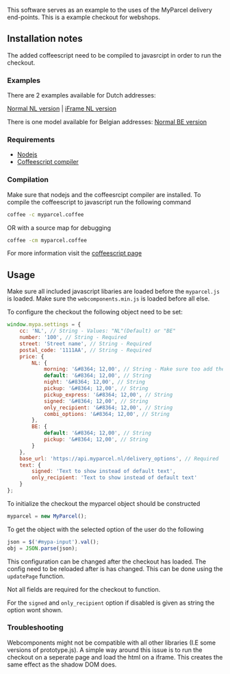 This software serves as an example to the uses of the MyParcel delivery end-points. This is a example checkout for webshops.

## Installation notes

The added coffeescript need to be compiled to javasrcipt in order to run the checkout.

### Examples

There are 2 examples available for Dutch addresses:

[Normal NL version](https://myparcelnl.github.io/checkout/) | 
[iFrame NL version](https://myparcelnl.github.io/checkout/iframe-example.html)

There is one model available for Belgian addresses:
[Normal BE version](https://myparcelnl.github.io/checkout/)

### Requirements

- [Nodejs](https://nodejs.org/en/)
- [Coffeescript compiler](https://www.npmjs.com/package/coffee-script)

### Compilation

Make sure that nodejs and the coffeesrcipt compiler are installed. To compile the coffeescript to javascript run the following command

```bash
coffee -c myparcel.coffee
```

OR with a source map for debugging

```bash
coffee -cm myparcel.coffee
```

For more information visit the [coffeescript page](http://coffeescript.org/)

## Usage

Make sure all included javascript libaries are loaded before the `myparcel.js` is loaded. Make sure the `webcomponents.min.js` is loaded before all else.

To configure the checkout the following object need to be set:

```javascript
window.mypa.settings = {
	cc: 'NL', // String - Values: "NL"(Default) or "BE"
	number: '100', // String - Required
	street: 'Street name', // String - Required
	postal_code: '1111AA', // String - Required
	price: {
		NL: {
			morning: '&#8364; 12,00', // String - Make sure too add the currency in proper format
			default: '&#8364; 12,00', // String
			night: '&#8364; 12,00', // String
			pickup: '&#8364; 12,00', // String
			pickup_express: '&#8364; 12,00', // String
			signed: '&#8364; 12,00', // String
			only_recipient: '&#8364; 12,00', // String
			combi_options: '&#8364; 12,00', // String
		},
		BE: {
			default: '&#8364; 12,00', // String
			pickup: '&#8364; 12,00', // String
		}
	},
	base_url: 'https://api.myparcel.nl/delivery_options', // Required
	text: {
		signed: 'Text to show instead of default text',
		only_recipient: 'Text to show instead of default text'
	}
};
```

To initialize the checkout the myparcel object should be constructed

```js
myparcel = new MyParcel();
```

To get the object with the selected option of the user do the following

```js
json = $('#mypa-input').val();
obj = JSON.parse(json);
```

This configuration can be changed after the checkout has loaded. The config need to be reloaded after is has changed. This can be done using the `updatePage` function.

Not all fields are required for the checkout to function.

For the `signed` and `only_recipient` option if disabled is given as string the option wont shown.

### Troubleshooting

Webcomponents might not be compatible with all other libraries (I.E some versions of prototype.js). A simple way around this issue is to run the checkout on a seperate page and load the html on a iframe. This creates the same effect as the shadow DOM does.
